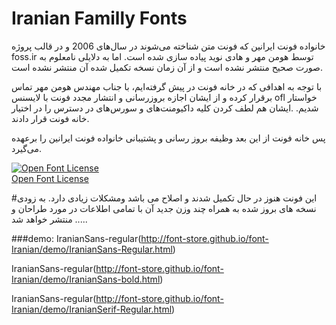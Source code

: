 Iranian Familly Fonts
===================
خانواده فونت ایرانین  که فونت متن شناخته می‌شوند در سال‌های 2006 و در قالب پروژه foss.ir توسط هومن مهر و هادی نوید  پیاده سازی شده است.
اما به دلایلی نامعلوم به صورت صحیح منتشر نشده است و از آن زمان نسخه تکمیل شده آن منتشر نشده است.

با توجه به اهدافی که در خانه فونت در پیش گرفته‌ایم، با جناب مهندس هومن مهر تماس برقرار کرده و از ایشان اجازه بروزرسانی و انتشار مجدد فونت با لایسنس ofl خواستار شدیم.
.ایشان هم لطف کردن کلیه داکیومنت‌های و سورس‌های در دسترس را در اختیار خانه فونت قرار دادند.

پس خانه فونت از این بعد  وظیفه بروز رسانی و پشتیبانی خانواده فونت ایرانین را برعهده می‌گیرد.

<!--SIL Open Font License-->

<a rel="license" href="http://scripts.sil.org/OFL">
<img alt="Open Font License" border="0"
src="../images/OFL_logo_rect_color.png"/></a>
<br />
<a rel="license" href="http://scripts.sil.org/OFL">Open Font License </a>

<!--/SIL Open Font License-->


#این فونت هنوز در حال تکمیل شدند و اصلاح می باشد ومشکلات  زیادی دارد.
به زودی نسخه های بروز شده به همراه چند وزن جدید آن با تمامی اطلاعات   در مورد طراحان و .... منتشر خواهد شد.



###demo:
IranianSans-regular(http://font-store.github.io/font-Iranian/demo/IranianSans-Regular.html)

IranianSans-regular(http://font-store.github.io/font-Iranian/demo/IranianSans-bold.html)

IranianSans-regular(http://font-store.github.io/font-Iranian/demo/IranianSerif-Regular.html)
